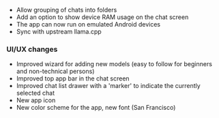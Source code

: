 - Allow grouping of chats into folders
- Add an option to show device RAM usage on the chat screen
- The app can now run on emulated Android devices
- Sync with upstream llama.cpp

### UI/UX changes

- Improved wizard for adding new models (easy to follow for beginners and non-technical persons)
- Improved top app bar in the chat screen
- Improved chat list drawer with a 'marker' to indicate the currently selected chat
- New app icon
- New color scheme for the app, new font (San Francisco)
